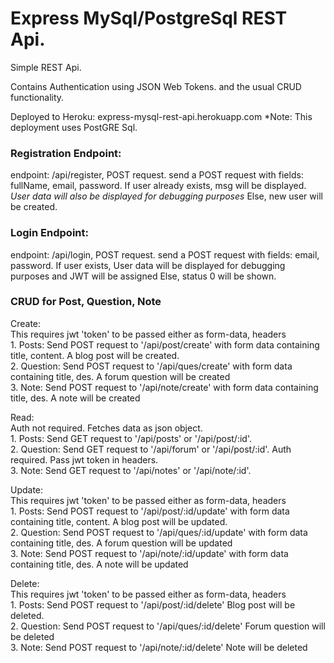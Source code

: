 # Express MySql/PostgreSql REST Api.

Simple REST Api.

Contains Authentication using JSON Web Tokens.
and the usual CRUD functionality.

Deployed to Heroku: express-mysql-rest-api.herokuapp.com
*Note: This deployment uses PostGRE Sql.


### Registration Endpoint:
endpoint: /api/register, POST request.
send a POST request with fields: fullName, email, password.
If user already exists, msg will be displayed. *User data will also be displayed for debugging purposes*
Else, new user will be created.

### Login Endpoint:
endpoint: /api/login, POST request.
send a POST request with fields: email, password.
If user exists, User data will be displayed for debugging purposes and JWT will be assigned
Else, status 0 will be shown.

### CRUD for Post, Question, Note

Create:<br>
      This requires jwt 'token' to be passed either as form-data, headers
      <br>1. Posts: Send POST request to '/api/post/create' with form data containing title, content. A blog post will be created.
      <br>2. Question: Send POST request to '/api/ques/create' with form data containing title, des. A forum question will be created
      <br>3. Note: Send POST request to '/api/note/create' with form data containing title, des. A note will be created

Read:<br>
      Auth not required. Fetches data as json object.
      <br>1. Posts: Send GET request to '/api/posts' or '/api/post/:id'. 
      <br>2. Question: Send GET request to '/api/forum' or '/api/post/:id'.
      Auth required. Pass jwt token in headers.
      <br>3. Note: Send GET request to '/api/notes' or '/api/note/:id'.

Update: <br>
      This requires jwt 'token' to be passed either as form-data, headers
      <br>1. Posts: Send POST request to '/api/post/:id/update' with form data containing title, content. A blog post will be updated.
      <br>2. Question: Send POST request to '/api/ques/:id/update' with form data containing title, des. A forum question will be updated
      <br>3. Note: Send POST request to '/api/note/:id/update' with form data containing title, des. A note will be updated

Delete: <br>
      This requires jwt 'token' to be passed either as form-data, headers
      <br>1. Posts: Send POST request to '/api/post/:id/delete'  Blog post will be deleted.
      <br>2. Question: Send POST request to '/api/ques/:id/delete'  Forum question will be deleted
      <br>3. Note: Send POST request to '/api/note/:id/delete'  Note will be deleted
